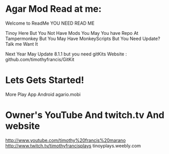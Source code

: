 # Agar Mod Read at me:

Welcome to ReadMe YOU NEED READ ME

Tinoy Here But You Not Have Mods You May You have Repo At Tampermonkey But You May Have MonkeyScripts But
You Need Update? Talk me Want It

Next Year May Update  8.1.1
but you need gitKits Website : github.com/timothyfrancis/GitKit

# Lets Gets Started!
More Play App Android agario.mobi
# Owner's YouTube And twitch.tv And website
http://www.youtube.com/timothy%20francis%20marano
http://www.twitch.tv/timothyfrancisplays
tinoyplays.weebly.com
